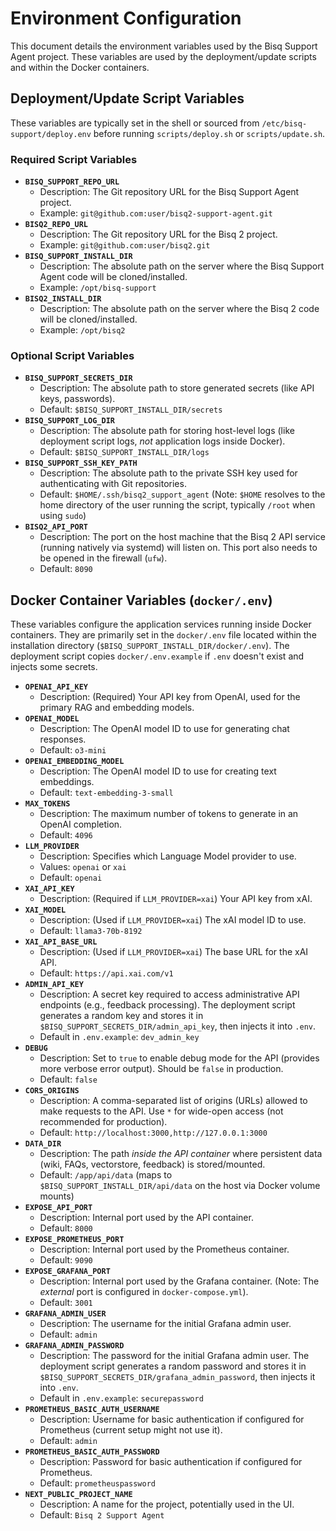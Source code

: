 # Environment Configuration

This document details the environment variables used by the Bisq Support Agent project. These variables are used by the deployment/update scripts and within the Docker containers.

## Deployment/Update Script Variables

These variables are typically set in the shell or sourced from `/etc/bisq-support/deploy.env` before running `scripts/deploy.sh` or `scripts/update.sh`.

### Required Script Variables

*   **`BISQ_SUPPORT_REPO_URL`**
    *   Description: The Git repository URL for the Bisq Support Agent project.
    *   Example: `git@github.com:user/bisq2-support-agent.git`
*   **`BISQ2_REPO_URL`**
    *   Description: The Git repository URL for the Bisq 2 project.
    *   Example: `git@github.com:user/bisq2.git`
*   **`BISQ_SUPPORT_INSTALL_DIR`**
    *   Description: The absolute path on the server where the Bisq Support Agent code will be cloned/installed.
    *   Example: `/opt/bisq-support`
*   **`BISQ2_INSTALL_DIR`**
    *   Description: The absolute path on the server where the Bisq 2 code will be cloned/installed.
    *   Example: `/opt/bisq2`

### Optional Script Variables

*   **`BISQ_SUPPORT_SECRETS_DIR`**
    *   Description: The absolute path to store generated secrets (like API keys, passwords).
    *   Default: `$BISQ_SUPPORT_INSTALL_DIR/secrets`
*   **`BISQ_SUPPORT_LOG_DIR`**
    *   Description: The absolute path for storing host-level logs (like deployment script logs, *not* application logs inside Docker).
    *   Default: `$BISQ_SUPPORT_INSTALL_DIR/logs`
*   **`BISQ_SUPPORT_SSH_KEY_PATH`**
    *   Description: The absolute path to the private SSH key used for authenticating with Git repositories.
    *   Default: `$HOME/.ssh/bisq2_support_agent` (Note: `$HOME` resolves to the home directory of the user running the script, typically `/root` when using `sudo`)
*   **`BISQ2_API_PORT`**
    *   Description: The port on the host machine that the Bisq 2 API service (running natively via systemd) will listen on. This port also needs to be opened in the firewall (`ufw`).
    *   Default: `8090`

## Docker Container Variables (`docker/.env`)

These variables configure the application services running inside Docker containers. They are primarily set in the `docker/.env` file located within the installation directory (`$BISQ_SUPPORT_INSTALL_DIR/docker/.env`). The deployment script copies `docker/.env.example` if `.env` doesn't exist and injects some secrets.

*   **`OPENAI_API_KEY`**
    *   Description: (Required) Your API key from OpenAI, used for the primary RAG and embedding models.
*   **`OPENAI_MODEL`**
    *   Description: The OpenAI model ID to use for generating chat responses.
    *   Default: `o3-mini`
*   **`OPENAI_EMBEDDING_MODEL`**
    *   Description: The OpenAI model ID to use for creating text embeddings.
    *   Default: `text-embedding-3-small`
*   **`MAX_TOKENS`**
    *   Description: The maximum number of tokens to generate in an OpenAI completion.
    *   Default: `4096`
*   **`LLM_PROVIDER`**
    *   Description: Specifies which Language Model provider to use.
    *   Values: `openai` or `xai`
    *   Default: `openai`
*   **`XAI_API_KEY`**
    *   Description: (Required if `LLM_PROVIDER=xai`) Your API key from xAI.
*   **`XAI_MODEL`**
    *   Description: (Used if `LLM_PROVIDER=xai`) The xAI model ID to use.
    *   Default: `llama3-70b-8192`
*   **`XAI_API_BASE_URL`**
    *   Description: (Used if `LLM_PROVIDER=xai`) The base URL for the xAI API.
    *   Default: `https://api.xai.com/v1`
*   **`ADMIN_API_KEY`**
    *   Description: A secret key required to access administrative API endpoints (e.g., feedback processing). The deployment script generates a random key and stores it in `$BISQ_SUPPORT_SECRETS_DIR/admin_api_key`, then injects it into `.env`.
    *   Default in `.env.example`: `dev_admin_key`
*   **`DEBUG`**
    *   Description: Set to `true` to enable debug mode for the API (provides more verbose error output). Should be `false` in production.
    *   Default: `false`
*   **`CORS_ORIGINS`**
    *   Description: A comma-separated list of origins (URLs) allowed to make requests to the API. Use `*` for wide-open access (not recommended for production).
    *   Default: `http://localhost:3000,http://127.0.0.1:3000`
*   **`DATA_DIR`**
    *   Description: The path *inside the API container* where persistent data (wiki, FAQs, vectorstore, feedback) is stored/mounted.
    *   Default: `/app/api/data` (maps to `$BISQ_SUPPORT_INSTALL_DIR/api/data` on the host via Docker volume mounts)
*   **`EXPOSE_API_PORT`**
    *   Description: Internal port used by the API container.
    *   Default: `8000`
*   **`EXPOSE_PROMETHEUS_PORT`**
    *   Description: Internal port used by the Prometheus container.
    *   Default: `9090`
*   **`EXPOSE_GRAFANA_PORT`**
    *   Description: Internal port used by the Grafana container. (Note: The *external* port is configured in `docker-compose.yml`).
    *   Default: `3001`
*   **`GRAFANA_ADMIN_USER`**
    *   Description: The username for the initial Grafana admin user.
    *   Default: `admin`
*   **`GRAFANA_ADMIN_PASSWORD`**
    *   Description: The password for the initial Grafana admin user. The deployment script generates a random password and stores it in `$BISQ_SUPPORT_SECRETS_DIR/grafana_admin_password`, then injects it into `.env`.
    *   Default in `.env.example`: `securepassword`
*   **`PROMETHEUS_BASIC_AUTH_USERNAME`**
    *   Description: Username for basic authentication if configured for Prometheus (current setup might not use it).
    *   Default: `admin`
*   **`PROMETHEUS_BASIC_AUTH_PASSWORD`**
    *   Description: Password for basic authentication if configured for Prometheus.
    *   Default: `prometheuspassword`
*   **`NEXT_PUBLIC_PROJECT_NAME`**
    *   Description: A name for the project, potentially used in the UI.
    *   Default: `Bisq 2 Support Agent` 